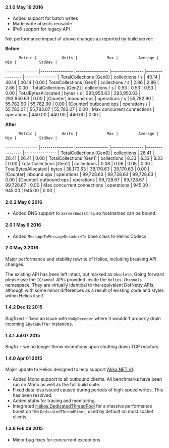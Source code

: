 #### 2.1.0 May 16 2016
* Added support for batch writes
* Made write objects reusable
* IPv6 support for legacy API

Net performance impact of above changes as reported by build server:

**Before**

          Metric |           Units |             Max |         Average |             Min |          StdDev |
---------------- |---------------- |---------------- |---------------- |---------------- |---------------- |
TotalCollections [Gen0] |     collections / s |           40.14 |           40.14 |           40.14 |            0.00 |
TotalCollections [Gen1] |     collections / s |            2.86 |            2.86 |            2.86 |            0.00 |
TotalCollections [Gen2] |     collections / s |            0.53 |            0.53 |            0.53 |            0.00 |
TotalBytesAllocated |           bytes / s |      293,950.63 |      293,950.63 |      293,950.63 |            0.00 |
[Counter] inbound ops |      operations / s |       55,782.90 |       55,782.90 |       55,782.90 |            0.00 |
[Counter] outbound ops |      operations / |       55,783.07 |       55,783.07 |       55,783.07 |            0.00 |
Max concurrent connections |      operations |          440.00 |          440.00 |          440.00 |            0.00 |

**After**

          Metric |           Units |             Max |         Average |             Min |          StdDev |
---------------- |---------------- |---------------- |---------------- |---------------- |---------------- |
TotalCollections [Gen0] |     collections |           26.41 |           26.41 |           26.41 |            0.00 |
TotalCollections [Gen1] |     collections |            8.33 |            8.33 |            8.33 |            0.00 |
TotalCollections [Gen2] |     collections |            0.08 |            0.08 |            0.08 |            0.00 |
TotalBytesAllocated |           bytes |       38,170.63 |       38,170.63 |       38,170.63 |            0.00 |
[Counter] inbound ops |      operations |       99,728.63 |       99,728.63 |       99,728.63 |            0.00 |
[Counter] outbound ops |      operations |       99,728.67 |       99,728.67 |       99,728.67 |            0.00 |
Max concurrent connections |      operations |          945.00 |          945.00 |          945.00 |            0.00 | 

#### 2.0.2 May 6 2016
* Added DNS support to `ServerBootstrap` so hostnames can be bound.

#### 2.0.1 May 6 2016
* Added `MessageToMessageDecoder<T>` base class to Helios.Codecs

#### 2.0 May 3 2016
Major performance and stability rewrite of Helios, including breaking API changes.

The existing API has been left intact, but marked as `Obsolete`. Going forward please use the `IChannel` APIs provided inside the `Helios.Channels` namespace. They are virtually identical to the equivalent DotNetty APIs, although with some minor differences as a result of existing code and styles within Helios itself.

#### 1.4.2 Dec 12 2015
Bugfixed - fixed an issue with `NoOpDecoder` where it wouldn't properly drain incoming `IByteBuffer` instances.

#### 1.4.1 Jul 07 2015
Bugfix - we no longer throw exceptions upon shutting down TCP reactors.

#### 1.4.0 Apr 01 2015
Major update to Helios designed to help support [Akka.NET v1](http://getakka.net/).

* Added Mono support to all outbound clients. All benchmarks have been run on Mono as well as the full build suite.
* Fixed data loss issued caused during periods of high-speed writes. This has been resolved.
* Added stubs for tracing and monitoring.
* Integrated [Helios.DedicatedThreadPool](https://github.com/helios-io/DedicatedThreadPool) for a massive performance boost on the `DedicatedThreadFiber`, used by default on most socket clients.


#### 1.3.6 Feb 09 2015
* Minor bug fixes for concurrent exceptions